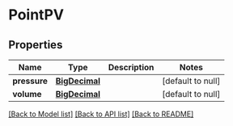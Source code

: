 # PointPV
## Properties

Name | Type | Description | Notes
------------ | ------------- | ------------- | -------------
**pressure** | [**BigDecimal**](number.md) |  | [default to null]
**volume** | [**BigDecimal**](number.md) |  | [default to null]

[[Back to Model list]](../README.md#documentation-for-models) [[Back to API list]](../README.md#documentation-for-api-endpoints) [[Back to README]](../README.md)

